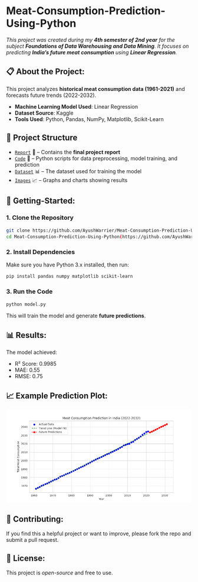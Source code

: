 # Meat-Consumption-Prediction-Using-Python

*This project was created during my **4th semester of 2nd year** for the subject **Foundations of Data Warehousing and Data Mining**. It focuses on predicting **India’s future meat consumption** using **Linear Regression**.*

## 📋 About the Project:  
This project analyzes **historical meat consumption data (1961-2021)** and forecasts future trends (2022-2032).  
- **Machine Learning Model Used**: Linear Regression  
- **Dataset Source**: Kaggle  
- **Tools Used**: Python, Pandas, NumPy, Matplotlib, Scikit-Learn  

## 🧱 Project Structure  
- [`Report`](./report.pdf) 📄 – Contains the **final project report**  
- [`Code`](./model.py) 🐍 – Python scripts for data preprocessing, model training, and prediction  
- [`Dataset`](./meat_consumption.csv) 📊 – The dataset used for training the model  
- [`Images`](./Images) 📈 – Graphs and charts showing results  
 
## 🏁 Getting-Started:

### **1. Clone the Repository** 
```sh
git clone https://github.com/AyushWarrier/Meat-Consumption-Prediction-Using-Python.git
cd Meat-Consumption-Prediction-Using-Python(https://github.com/AyushWarrier/Meat-Consumption-Prediction-Using-Python.git)
```

### **2. Install Dependencies**
Make sure you have Python 3.x installed, then run:
```sh
pip install pandas numpy matplotlib scikit-learn
```

### **3. Run the Code**
```sh
python model.py
```
This will train the model and generate **future predictions**.

## 📊 Results:
The model achieved:
- R² Score: 0.9985
- MAE: 0.55
- RMSE: 0.75
 
## 📈 Example Prediction Plot:
![Linear_Regression Model](./Images/Linear_Regression.png)  

## 🤝 Contributing:
If you find this a helpful project or want to improve, please fork the repo and submit a pull request.

## 📜 License:
This project is *open-source* and free to use.
